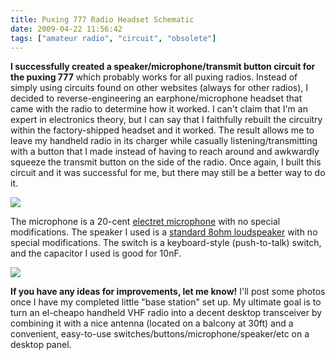 ```yaml
---
title: Puxing 777 Radio Headset Schematic
date: 2009-04-22 11:56:42
tags: ["amateur radio", "circuit", "obsolete"]
---
```




__I successfully created a speaker/microphone/transmit button circuit for the puxing 777__ which probably works for all puxing radios.  Instead of simply using circuits found on other websites (always for other radios), I decided to reverse-engineering an earphone/microphone headset that came with the radio to determine how it worked. I can't claim that I'm an expert in electronics theory, but I can say that I faithfully rebuilt the circuitry within the factory-shipped headset and it worked.  The result allows me to leave my handheld radio in its charger while casually listening/transmitting with a button that I made instead of having to reach around and awkwardly squeeze the transmit button on the side of the radio.  Once again, I built this circuit and it was successful for me, but there may still be a better way to do it.

![](https://swharden.com/static/2009/04/22/puxing.png)

The microphone is a 20-cent [electret microphone](http://en.wikipedia.org/wiki/Electret_microphone) with no special modifications.  The speaker I used is a [standard 8ohm loudspeaker](http://en.wikipedia.org/wiki/File:3.5_Inch_Speaker.jpg) with no special modifications.  The switch is a keyboard-style (push-to-talk) switch, and the capacitor I used is good for 10nF.

<div class="text-center img-border">

![](https://swharden.com/static/2009/04/22/headset.jpg)

</div>

__If you have any ideas for improvements, let me know!__  I'll post some photos once I have my completed little "base station" set up.  My ultimate goal is to turn an el-cheapo handheld VHF radio into a decent desktop transceiver by combining it with a nice antenna (located on a balcony at 30ft) and a convenient, easy-to-use switches/buttons/microphone/speaker/etc on a desktop panel.